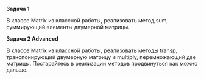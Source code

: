 **Задача 1**

В классе Matrix из классной работы, реализовать метод sum, суммирующий элементы двумерной матрицы.

**Задача 2 Advanced**

В классе Matrix из классной работы, реализовать методы transp, транспонирующий двумерную матрицу и multiply, 
перемножающий две матрицы. Постарайтесь в реализации методов продвинуться как можно дальше.